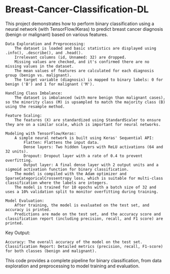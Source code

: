 # Breast-Cancer-Classification-DL
This project demonstrates how to perform binary classification using a neural network (with TensorFlow/Keras) to predict breast cancer diagnosis (benign or malignant) based on various features.

    Data Exploration and Preprocessing:
        The dataset is loaded and basic statistics are displayed using .info(), .describe(), and .head().
        Irrelevant columns (id, Unnamed: 32) are dropped.
        Missing values are checked, and it's confirmed there are no missing values in the dataset.
        The mean values of features are calculated for each diagnosis group (benign vs. malignant).
        The target variable (diagnosis) is mapped to binary labels: 0 for benign ('B') and 1 for malignant ('M').

    Handling Class Imbalance:
        The dataset is imbalanced (with more benign than malignant cases), so the minority class (M) is upsampled to match the majority class (B) using the resample method.

    Feature Scaling:
        The features (X) are standardized using StandardScaler to ensure they are on a similar scale, which is important for neural networks.

    Modeling with TensorFlow/Keras:
        A simple neural network is built using Keras' Sequential API:
            Flatten: Flattens the input data.
            Dense layers: Two hidden layers with ReLU activations (64 and 32 units).
            Dropout: Dropout layer with a rate of 0.4 to prevent overfitting.
            Output layer: A final dense layer with 2 output units and a sigmoid activation function for binary classification.
        The model is compiled with the Adam optimizer and SparseCategoricalCrossentropy loss, which is suitable for multi-class classification where the labels are integers.
        The model is trained for 10 epochs with a batch size of 32 and uses a 10% validation split to monitor overfitting during training.

    Model Evaluation:
        After training, the model is evaluated on the test set, and accuracy is printed.
        Predictions are made on the test set, and the accuracy score and classification report (including precision, recall, and F1 score) are printed.

Key Output:

    Accuracy: The overall accuracy of the model on the test set.
    Classification Report: Detailed metrics (precision, recall, F1-score) for both classes (benign and malignant).

This code provides a complete pipeline for binary classification, from data exploration and preprocessing to model training and evaluation.
